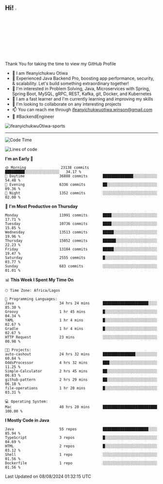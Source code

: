 <!-- BLOG-POST-LIST:START --><!-- BLOG-POST-LIST:END -->

## Hi! <img src="https://media.giphy.com/media/hvRJCLFzcasrR4ia7z/giphy.gif" width="4%"> 

Thank You for taking the time to view my GitHub Profile

- 👋 I am Ifeanyichukwu Otiwa
- 🚀 Experienced Java Backend Pro, boosting app performance, security, & scalability. Let's build something extraordinary together!
- 👀 I'm interested in Problem Solving, Java, Microservices with Spring, Spring Boot, MySQL, gRPC, REST, Kafka, git, Docker, and Kubernetes
- 🌱 I am a fast learner and I'm currently learning and improving my skills
- 💞️ I'm looking to collaborate on any interesting projects
- 📫 You can reach me through ifeanyichukwuotiwa.winson@gmail.com
- 🚀 #BackendEngineer

<p align="left" marginTop="10px"> <img src="https://komarev.com/ghpvc/?username=ifeanyichukwuOtiwa-sports&label=Profile%20views&color=0e75b6&style=for-the-badge" alt="ifeanyichukwuOtiwa-sports" /> </p>

***

<!--START_SECTION:waka-->
![Code Time](http://img.shields.io/badge/Code%20Time-2%2C743%20hrs%2028%20mins-blue)

![Lines of code](https://img.shields.io/badge/From%20Hello%20World%20I%27ve%20Written-15.6%20million%20lines%20of%20code-blue)

**I'm an Early 🐤** 

```text
🌞 Morning                23138 commits       █████████░░░░░░░░░░░░░░░░   34.17 % 
🌆 Daytime                36888 commits       ██████████████░░░░░░░░░░░   54.48 % 
🌃 Evening                6336 commits        ██░░░░░░░░░░░░░░░░░░░░░░░   09.36 % 
🌙 Night                  1352 commits        ░░░░░░░░░░░░░░░░░░░░░░░░░   02.00 % 
```
📅 **I'm Most Productive on Thursday** 

```text
Monday                   11991 commits       ████░░░░░░░░░░░░░░░░░░░░░   17.71 % 
Tuesday                  10736 commits       ████░░░░░░░░░░░░░░░░░░░░░   15.85 % 
Wednesday                13513 commits       █████░░░░░░░░░░░░░░░░░░░░   19.96 % 
Thursday                 15052 commits       ██████░░░░░░░░░░░░░░░░░░░   22.23 % 
Friday                   13184 commits       █████░░░░░░░░░░░░░░░░░░░░   19.47 % 
Saturday                 2555 commits        █░░░░░░░░░░░░░░░░░░░░░░░░   03.77 % 
Sunday                   683 commits         ░░░░░░░░░░░░░░░░░░░░░░░░░   01.01 % 
```


📊 **This Week I Spent My Time On** 

```text
🕑︎ Time Zone: Africa/Lagos

💬 Programming Languages: 
Java                     34 hrs 24 mins      █████████████████████░░░░   85.30 % 
Groovy                   1 hr 45 mins        █░░░░░░░░░░░░░░░░░░░░░░░░   04.34 % 
YAML                     1 hr 4 mins         █░░░░░░░░░░░░░░░░░░░░░░░░   02.67 % 
Gradle                   1 hr 4 mins         █░░░░░░░░░░░░░░░░░░░░░░░░   02.67 % 
HTTP Request             23 mins             ░░░░░░░░░░░░░░░░░░░░░░░░░   00.98 % 

🐱‍💻 Projects: 
auto-cashout             24 hrs 32 mins      ███████████████░░░░░░░░░░   60.84 % 
OddsProcessor            4 hrs 32 mins       ███░░░░░░░░░░░░░░░░░░░░░░   11.25 % 
Simple-Calculator        2 hrs 45 mins       ██░░░░░░░░░░░░░░░░░░░░░░░   06.83 % 
github-pattern           2 hrs 29 mins       ██░░░░░░░░░░░░░░░░░░░░░░░   06.18 % 
file-operations          1 hr 20 mins        █░░░░░░░░░░░░░░░░░░░░░░░░   03.31 % 

💻 Operating System: 
Mac                      40 hrs 20 mins      █████████████████████████   100.00 % 
```

**I Mostly Code in Java** 

```text
Java                     55 repos            █████████████████████░░░░   85.94 % 
TypeScript               3 repos             █░░░░░░░░░░░░░░░░░░░░░░░░   04.69 % 
HTML                     2 repos             █░░░░░░░░░░░░░░░░░░░░░░░░   03.12 % 
Shell                    1 repo              ░░░░░░░░░░░░░░░░░░░░░░░░░   01.56 % 
Dockerfile               1 repo              ░░░░░░░░░░░░░░░░░░░░░░░░░   01.56 % 
```




 Last Updated on 08/08/2024 01:32:15 UTC
<!--END_SECTION:waka-->

<!--
<p align="center">
![trophy](https://github-profile-trophy.vercel.app/?username=ifeanyichukwuOtiwa-sports&theme=onedark) (https://github.com/ryo-ma/github-profile-trophy)
</p>
-->

<!---
ifeanyi-otiwa/ifeanyi-otiwa is a ✨ special ✨ repository because its `README.md` (this file) appears on your GitHub profile.
You can click the Preview link to take a look at your changes.
--->
